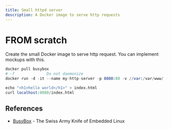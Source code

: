 ```yaml
---
title: Small httpd server
description: A Docker image to serve http requests
---
```


# FROM scratch

Create the small Docker image to serve http request. You can implement mockups with this.

```s
docker pull busybox
# -f              Do not daemonize
docker run -d -it --name my-http-server -p 8080:80 -v //var:/var/www/ -w /var/www/ busybox /bin/httpd -f -h /var/www/

echo "<h1>hello world</h1>" > index.html
curl localhost:8080/index.html
```

## References

* [BusyBox](https://busybox.net/downloads/BusyBox.html) - The Swiss Army Knife of Embedded Linux
